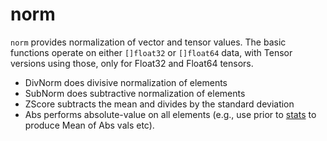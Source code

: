 # norm

`norm` provides normalization of vector and tensor values.  The basic functions operate on either `[]float32` or `[]float64` data, with Tensor versions using those, only for Float32 and Float64 tensors.

* DivNorm does divisive normalization of elements
* SubNorm does subtractive normalization of elements
* ZScore subtracts the mean and divides by the standard deviation
* Abs performs absolute-value on all elements (e.g., use prior to [stats](../stats) to produce Mean of Abs vals etc).


